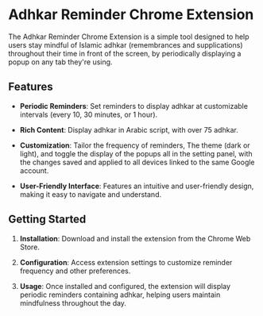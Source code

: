 # Adhkar Reminder Chrome Extension

The Adhkar Reminder Chrome Extension is a simple tool designed to help users stay mindful of Islamic adhkar (remembrances and supplications) throughout their time in front of the screen, by periodically displaying a popup on any tab they're using.

## Features

- **Periodic Reminders**: Set reminders to display adhkar at customizable intervals (every 10, 30 minutes, or 1 hour).

- **Rich Content**: Display adhkar in Arabic script, with over 75 adhkar.

- **Customization**: Tailor the frequency of reminders, The theme (dark or light), and toggle the display of the popups all in the setting panel, with the changes saved and applied to all devices linked to the same Google account.

- **User-Friendly Interface**: Features an intuitive and user-friendly design, making it easy to navigate and understand.

## Getting Started

1. **Installation**: Download and install the extension from the Chrome Web Store.

2. **Configuration**: Access extension settings to customize reminder frequency and other preferences.

3. **Usage**: Once installed and configured, the extension will display periodic reminders containing adhkar, helping users maintain mindfulness throughout the day.


